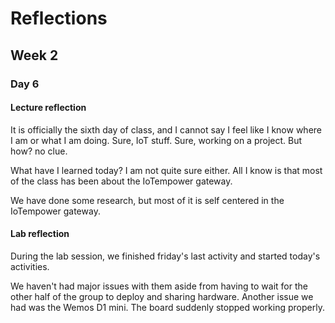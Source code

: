 # Reflections

## Week 2

### Day 6

#### Lecture reflection
It is officially the sixth day of class, and I cannot say I feel like I know where I am or what I am doing. 
Sure, IoT stuff. Sure, working on a project. But how? no clue.

What have I learned today? I am not quite sure either. 
All I know is that most of the class has been about the IoTempower gateway.

We have done some research, but most of it is self centered in the IoTempower gateway.

#### Lab reflection
During the lab session, we finished friday's last activity and started today's activities. 

We haven't had major issues with them aside from having to wait for the other half of the group to deploy and sharing hardware. Another issue we had was the Wemos D1 mini. The board suddenly stopped working properly.
